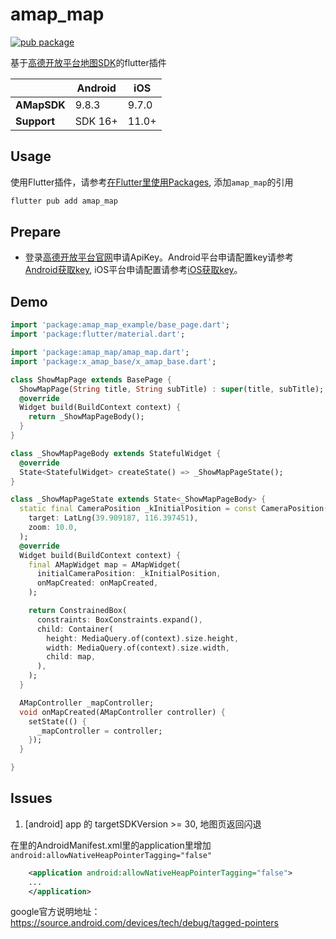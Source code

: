 # amap_map
[![pub package](https://img.shields.io/pub/v/amap_map.svg)](https://pub.dev/packages/amap_map)

基于[高德开放平台地图SDK](https://lbs.amap.com/api/)的flutter插件

|             | Android | iOS   |
|-------------|---------|-------|
| **AMapSDK** | 9.8.3 | 9.7.0 | 
| **Support** | SDK 16+ | 11.0+ | 


## Usage
使用Flutter插件，请参考[在Flutter里使用Packages](https://flutter.cn/docs/development/packages-and-plugins/using-packages), 添加`amap_map`的引用
```bash
flutter pub add amap_map
```

## Prepare
* 登录[高德开放平台官网](https://lbs.amap.com/)申请ApiKey。Android平台申请配置key请参考[Android获取key](https://lbs.amap.com/api/poi-sdk-android/develop/create-project/get-key/?sug_index=2), iOS平台申请配置请参考[iOS获取key](https://lbs.amap.com/api/poi-sdk-ios/develop/create-project/get-key/?sug_index=1)。


## Demo
``` Dart
import 'package:amap_map_example/base_page.dart';
import 'package:flutter/material.dart';

import 'package:amap_map/amap_map.dart';
import 'package:x_amap_base/x_amap_base.dart';

class ShowMapPage extends BasePage {
  ShowMapPage(String title, String subTitle) : super(title, subTitle);
  @override
  Widget build(BuildContext context) {
    return _ShowMapPageBody();
  }
}

class _ShowMapPageBody extends StatefulWidget {
  @override
  State<StatefulWidget> createState() => _ShowMapPageState();
}

class _ShowMapPageState extends State<_ShowMapPageBody> {
  static final CameraPosition _kInitialPosition = const CameraPosition(
    target: LatLng(39.909187, 116.397451),
    zoom: 10.0,
  );
  @override
  Widget build(BuildContext context) {
    final AMapWidget map = AMapWidget(
      initialCameraPosition: _kInitialPosition,
      onMapCreated: onMapCreated,
    );

    return ConstrainedBox(
      constraints: BoxConstraints.expand(),
      child: Container(
        height: MediaQuery.of(context).size.height,
        width: MediaQuery.of(context).size.width,
        child: map,
      ),
    );
  }

  AMapController _mapController;
  void onMapCreated(AMapController controller) {
    setState(() {
      _mapController = controller;
    });
  }

}

```

## Issues
1. [android] app 的 targetSDKVersion >= 30, 地图页返回闪退

  在里的AndroidManifest.xml里的application里增加`android:allowNativeHeapPointerTagging="false"`
  ```xml
      <application android:allowNativeHeapPointerTagging="false">
      ...
      </application>
  ```
  google官方说明地址：https://source.android.com/devices/tech/debug/tagged-pointers




